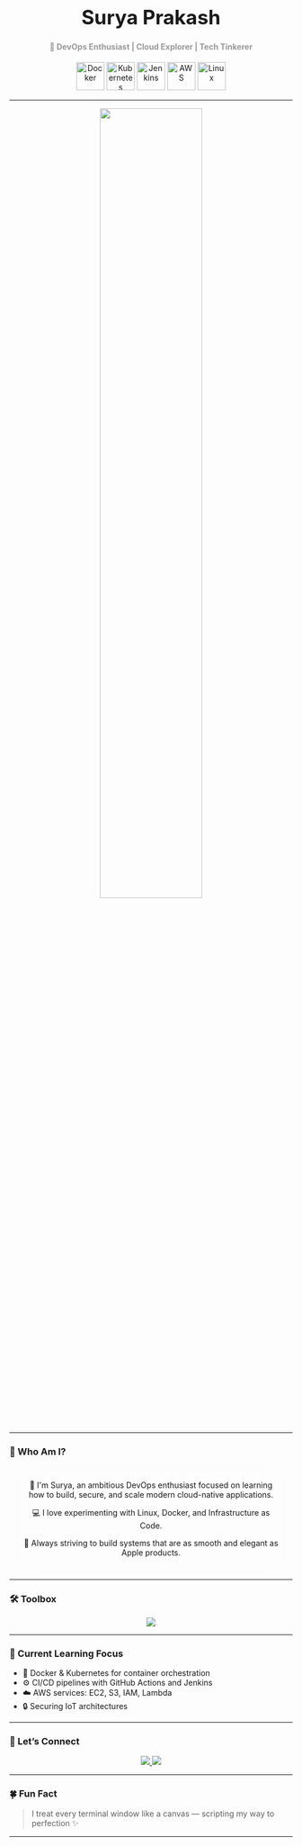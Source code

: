 <!-- Header -->
<div align="center">
  <h1 style="font-family: -apple-system, BlinkMacSystemFont, sans-serif; font-size: 2.5em;">Surya Prakash</h1>
  <h4 style="font-family: -apple-system; color: #999;">🚀 DevOps Enthusiast | Cloud Explorer | Tech Tinkerer</h4>
</div>

<!-- Dock Style Icons -->
<p align="center">
  <img src="https://cdn.jsdelivr.net/gh/devicons/devicon/icons/docker/docker-original.svg" height="50" title="Docker"/>
  <img src="https://cdn.jsdelivr.net/gh/devicons/devicon/icons/kubernetes/kubernetes-plain.svg" height="50" title="Kubernetes"/>
  <img src="https://cdn.jsdelivr.net/gh/devicons/devicon/icons/jenkins/jenkins-original.svg" height="50" title="Jenkins"/>
  <img src="https://cdn.jsdelivr.net/gh/devicons/devicon/icons/amazonwebservices/amazonwebservices-original.svg" height="50" title="AWS"/>
  <img src="https://cdn.jsdelivr.net/gh/devicons/devicon/icons/linux/linux-original.svg" height="50" title="Linux"/>
</p>

---

<!-- Glass Card -->
<div align="center">
  <img src="https://github-readme-stats.vercel.app/api?username=Surya-pkh&show_icons=true&theme=transparent&hide_border=true&custom_title=My%20DevOps%20Journey" width="60%"/>
</div>

---

### 🧩 Who Am I?

<div align="center" style="font-family: -apple-system; padding: 10px; border-radius: 15px; backdrop-filter: blur(10px); border: 1px solid rgba(255,255,255,0.2); background-color: rgba(255,255,255,0.05); width: 90%; margin: auto;">
  <p>
    👋 I'm Surya, an ambitious DevOps enthusiast focused on learning how to build, secure, and scale modern cloud-native applications.
  </p>
  <p>
    💻 I love experimenting with Linux, Docker, and Infrastructure as Code.
  </p>
  <p>
    🚀 Always striving to build systems that are as smooth and elegant as Apple products.
  </p>
</div>

---

### 🛠️ Toolbox

<p align="center">
  <img src="https://skillicons.dev/icons?i=linux,docker,kubernetes,jenkins,ansible,bash,aws,git,github" />
</p>

---

### 🧠 Current Learning Focus

- 🐳 Docker & Kubernetes for container orchestration  
- ⚙️ CI/CD pipelines with GitHub Actions and Jenkins  
- ☁️ AWS services: EC2, S3, IAM, Lambda  
- 🔒 Securing IoT architectures  

---

### 💌 Let’s Connect

<p align="center">
  <a href="mailto:suryaprakash27032001@gmail.com">
    <img src="https://img.shields.io/badge/Email-Me-red?style=for-the-badge&logo=gmail&logoColor=white" />
  </a>
  <a href="https://github.com/Surya-pkh">
    <img src="https://img.shields.io/badge/GitHub-Visit-black?style=for-the-badge&logo=github" />
  </a>
</p>

---

### 🍀 Fun Fact

> I treat every terminal window like a canvas — scripting my way to perfection ✨

---

<!---
Surya-pkh/Surya-pkh is a ✨ special ✨ repository because its `README.md` (this file) appears on your GitHub profile.
You can click the Preview link to take a look at your changes.
--->
